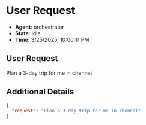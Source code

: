 # User Request

- **Agent**: orchestrator
- **State**: idle
- **Time**: 3/25/2025, 10:00:11 PM

## User Request

Plan a 3-day trip for me in chennai

## Additional Details

```json
{
  "request": "Plan a 3-day trip for me in chennai"
}
```

